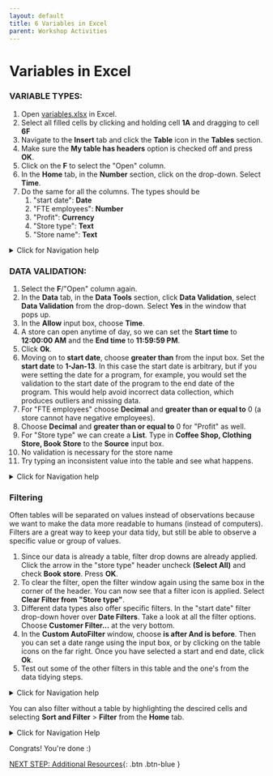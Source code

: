 ```yaml
---
layout: default
title: 6 Variables in Excel
parent: Workshop Activities
---
```


# Variables in Excel

### VARIABLE TYPES:
1. Open [variables.xlsx](data\variables.xlsx) in Excel.
2. Select all filled cells by clicking and holding cell **1A** and dragging to cell **6F**
3. Navigate to the **Insert** tab and click the **Table** icon in the **Tables** section.
4. Make sure the **My table has headers** option is checked off and press **OK**.
5. Click on the **F** to select the "Open" column.
6. In the **Home** tab, in the **Number** section, click on the drop-down. Select **Time**.
7. Do the same for all the columns. The types should be
    1. "start date": **Date**
    2. "FTE employees": **Number**
    3. "Profit": **Currency**
    4. "Store type": **Text**
    5. "Store name": **Text**

<details>
<summary>Click for Navigation help</summary>
<iframe src="images\variables-in-excel-types.mp4" width="560" height="315" frameborder="0" allow="accelerometer; clipboard-write; encrypted-media; gyroscope; picture-in-picture" allowfullscreen></iframe>
</details>

### DATA VALIDATION:
1. Select the **F**/"Open" column again.
2. In the **Data** tab, in the **Data Tools** section, click **Data Validation**, select **Data Validation** from the drop-down. Select **Yes** in the window that pops up.
3. In the **Allow** input box, choose **Time**.
4. A store can open anytime of day, so we can set the **Start time** to **12:00:00 AM** and the **End time** to **11:59:59 PM**.
5. Click **Ok**.
6. Moving on to **start date**, choose **greater than** from the input box. Set the **start date** to **1-Jan-13**. In this case the start date is arbitrary, but if you were setting the date for a program, for example, you would set the validation to the start date of the program to the end date of the program. This would help avoid incorrect data collection, which produces outliers and missing data. 
7. For "FTE employees" choose **Decimal** and **greater than or equal to** 0 (a store cannot have negative employees).
8. Choose **Decimal** and **greater than or equal to** 0 for "Profit" as well. 
9. For "Store type" we can create a **List**. Type in **Coffee Shop, Clothing Store, Book Store** to the **Source** input box.
10. No validation is necessary for the store name
11. Try typing an inconsistent value into the table and see what happens.

<details>
<summary>Click for Navigation help</summary>
<iframe src="images\variables-in-excel-data-validation.mp4" width="560" height="315" frameborder="0" allow="accelerometer; clipboard-write; encrypted-media; gyroscope; picture-in-picture" allowfullscreen></iframe>
</details>

### Filtering
Often tables will be separated on values instead of observations because we want to make the data more readable to humans (instead of computers). Filters are a great way to keep your data tidy, but still be able to observe a specific value or group of values.

1. Since our data is already a table, filter drop downs are already applied. Click the arrow in the "store type" header uncheck **(Select All)** and check **Book store**. Press **OK**.
2. To clear the filter, open the filter window again using the same box in the corner of the header. You can now see that a filter icon is applied. Select **Clear Filter from "Store type"**.
3. Different data types also offer specific filters. In the "start date" filter drop-down hover over **Date Filters**. Take a look at all the filter options. Choose **Customer Filter...** at the very bottom.
4. In the **Custom AutoFilter** window, choose **is after And is before**. Then you can set a date range using the input box, or by clicking on the table icons on the far right. Once you have selected a start and end date, click **Ok**.
5. Test out some of the other filters in this table and the one's from the data tidying steps.

<details>
<summary>Click for Navigation help</summary>
<iframe src="images\variables-in-excel-filter-table.mp4" width="560" height="315" frameborder="0" allow="accelerometer; clipboard-write; encrypted-media; gyroscope; picture-in-picture" allowfullscreen></iframe>
</details>

You can also filter without a table by highlighting the descired cells and selecting **Sort and Filter** > **Filter** from the **Home** tab.

<details>
<summary>Click for Navigation Help</summary>
<iframe src="images\variables-in-excel-filter-without-table.mp4" width="560" height="315" frameborder="0" allow="accelerometer; clipboard-write; encrypted-media; gyroscope; picture-in-picture" allowfullscreen></iframe>
</details>

Congrats! You're done :)

[NEXT STEP: Additional Resources](additional-resources.md){: .btn .btn-blue }